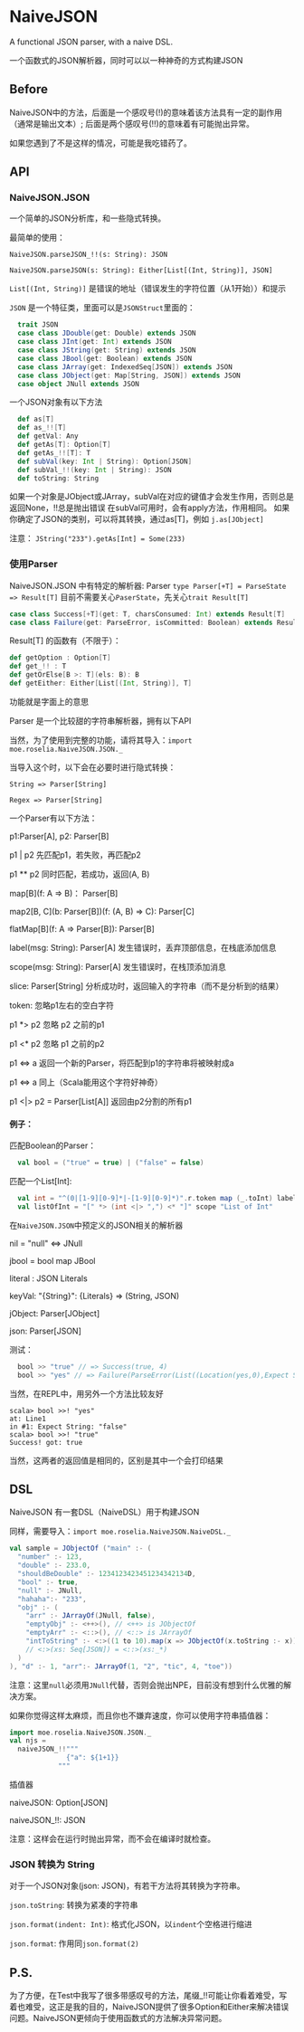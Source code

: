 # NaiveJSON
A functional JSON parser, with a naive DSL.

一个函数式的JSON解析器，同时可以以一种神奇的方式构建JSON

## Before

NaiveJSON中的方法，后面是一个感叹号(!)的意味着该方法具有一定的副作用（通常是输出文本）;
后面是两个感叹号(!!)的意味着有可能抛出异常。

如果您遇到了不是这样的情况，可能是我吃错药了。

## API
### NaiveJSON.JSON
一个简单的JSON分析库，和一些隐式转换。

最简单的使用：

`NaiveJSON.parseJSON_!!(s: String): JSON`

`NaiveJSON.parseJSON(s: String): Either[List[(Int, String)], JSON]`

`List[(Int, String)]` 是错误的地址（错误发生的字符位置（从1开始））和提示

`JSON` 是一个特征类，里面可以是`JSONStruct`里面的：

```Scala
  trait JSON
  case class JDouble(get: Double) extends JSON 
  case class JInt(get: Int) extends JSON 
  case class JString(get: String) extends JSON 
  case class JBool(get: Boolean) extends JSON
  case class JArray(get: IndexedSeq[JSON]) extends JSON
  case class JObject(get: Map[String, JSON]) extends JSON 
  case object JNull extends JSON
```

一个JSON对象有以下方法
```Scala
  def as[T]
  def as_!![T]
  def getVal: Any
  def getAs[T]: Option[T]
  def getAs_!![T]: T
  def subVal(key: Int | String): Option[JSON]
  def subVal_!!(key: Int | String): JSON
  def toString: String
```
如果一个对象是JObject或JArray，subVal在对应的键值才会发生作用，否则总是返回None，!!总是抛出错误
在subVal可用时，会有apply方法，作用相同。
如果你确定了JSON的类别，可以将其转换，通过as[T]，例如 `j.as[JObject]`

注意： `JString("233").getAs[Int] = Some(233)`

### 使用Parser
NaiveJSON.JSON 中有特定的解析器: Parser
`type Parser[+T] = ParseState => Result[T]`
目前不需要关心`PaserState`，先关心`trait Result[T]`
```Scala
case class Success[+T](get: T, charsConsumed: Int) extends Result[T]
case class Failure(get: ParseError, isCommitted: Boolean) extends Result[Nothing]
```
Result[T] 的函数有（不限于）：
```Scala
def getOption : Option[T]
def get_!! : T
def getOrElse[B >: T](els: B): B
def getEither: Either[List[(Int, String)], T]
```
功能就是字面上的意思

Parser 是一个比较甜的字符串解析器，拥有以下API

当然，为了使用到完整的功能，请将其导入：`import moe.roselia.NaiveJSON.JSON._`

当导入这个时，以下会在必要时进行隐式转换：

    String => Parser[String]

    Regex => Parser[String]

一个Parser有以下方法：

p1:Parser[A], p2: Parser[B]

p1 | p2 先匹配p1，若失败，再匹配p2

p1 ** p2 同时匹配，若成功，返回(A, B)

map[B](f: A => B)： Parser[B]

map2[B, C](b: Parser[B])(f: (A, B) => C): Parser[C]

flatMap[B](f: A => Parser[B]): Parser[B] 

label(msg: String): Parser[A] 发生错误时，丢弃顶部信息，在栈底添加信息

scope(msg: String): Parser[A] 发生错误时，在栈顶添加消息

slice: Parser[String] 分析成功时，返回输入的字符串（而不是分析到的结果）

token: 忽略p1左右的空白字符

p1 *> p2 忽略 p2 之前的p1

p1 <* p2 忽略 p1 之前的p2

p1 <=> a 返回一个新的Parser，将匹配到p1的字符串将被映射成a

p1 ⇔ a 同上（Scala能用这个字符好神奇）

p1 <|> p2 = Parser[List[A]] 返回由p2分割的所有p1

#### 例子：

匹配Boolean的Parser：
```Scala
  val bool = ("true" ⇔ true) | ("false" ⇔ false)
```

匹配一个List[Int]:
```Scala
  val int = "^(0|[1-9][0-9]*|-[1-9][0-9]*)".r.token map (_.toInt) label "Hey, I need an Int!")
  val listOfInt = "[" *> (int <|> ",") <* "]" scope "List of Int"
```

在`NaiveJSON.JSON`中预定义的JSON相关的解析器

nil = "null" <=> JNull

jbool = bool map JBool

literal : JSON Literals

keyVal: "{String}": {Literals} => (String, JSON)

jObject: Parser[JObject]

json: Parser[JSON]

测试：
```Scala
  bool >> "true" // => Success(true, 4)
  bool >> "yes" // => Failure(ParseError(List((Location(yes,0),Expect String: "false"))),false)
```
当然，在REPL中，用另外一个方法比较友好

    scala> bool >>! "yes"
    at: Line1
    in #1: Expect String: "false"
    scala> bool >>! "true"
    Success! got: true

当然，这两者的返回值是相同的，区别是其中一个会打印结果

## DSL
NaiveJSON 有一套DSL（NaiveDSL）用于构建JSON

同样，需要导入：`import moe.roselia.NaiveJSON.NaiveDSL._`

```Scala
val sample = JObjectOf ("main" :- (
  "number" :- 123,
  "double" :- 233.0,
  "shouldBeDouble" :- 1234123423451234342134D,
  "bool" :- true,
  "null" :- JNull,
  "hahaha":- "233",
  "obj" :- (
    "arr" :- JArrayOf(JNull, false),
    "emptyObj" :- <++>(), // <++> is JObjectOf
    "emptyArr" :- <::>(), // <::> is JArrayOf
    "intToString" :- <:>((1 to 10).map(x => JObjectOf(x.toString :- x)))
    // <:>(xs: Seq[JSON]) = <::>(xs:_*)
  )
), "d" :- 1, "arr":- JArrayOf(1, "2", "tic", 4, "toe"))
```

注意：这里`null`必须用`JNull`代替，否则会抛出NPE，目前没有想到什么优雅的解决方案。

如果你觉得这样太麻烦，而且你也不嫌弃速度，你可以使用字符串插值器：

```Scala
import moe.roselia.NaiveJSON.JSON._
val njs =
  naiveJSON_!!"""
              {"a": ${1+1}}
            """
```
插值器

naiveJSON: Option[JSON]

naiveJSON_!!: JSON

注意：这样会在运行时抛出异常，而不会在编译时就检查。

### JSON 转换为 String

对于一个JSON对象(json: JSON)，有若干方法将其转换为字符串。

`json.toString`: 转换为紧凑的字符串

`json.format(indent: Int)`: 格式化JSON，以`indent`个空格进行缩进

`json.format`: 作用同`json.format(2)`

## P.S.
为了方便，在Test中我写了很多带感叹号的方法，尾缀_!!可能让你看着难受，写着也难受，这正是我的目的，NaiveJSON提供了很多Option和Either来解决错误问题。NaiveJSON更倾向于使用函数式的方法解决异常问题。